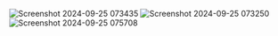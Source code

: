 ![Screenshot 2024-09-25 073435](https://github.com/user-attachments/assets/81a11598-a092-4c16-b176-b9e7f40ba6ff)
![Screenshot 2024-09-25 073250](https://github.com/user-attachments/assets/ddc2709d-fcbc-405a-a41a-0f18129c88bd)
![Screenshot 2024-09-25 075708](https://github.com/user-attachments/assets/b6cddfef-9988-4238-80c4-b350f5bc7d5c)
